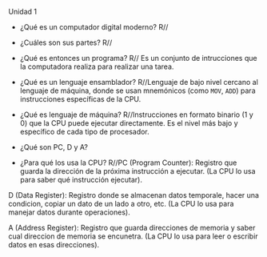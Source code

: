 Unidad 1

- ¿Qué es un computador digital moderno?
R// 

- ¿Cuáles son sus partes?
R//

- ¿Qué es entonces un programa?
R// Es un conjunto de intrucciones que la computadora realiza para realizar una tarea. 

- ¿Qué es un lenguaje ensamblador?
R//Lenguaje de bajo nivel cercano al lenguaje de máquina, donde se usan mnemónicos (como `MOV`, `ADD`) para instrucciones específicas de la CPU.

- ¿Qué es lenguaje de máquina?
R//Instrucciones en formato binario (1 y 0) que la CPU puede ejecutar directamente. Es el nivel más bajo y específico de cada tipo de procesador.

- ¿Qué son PC, D y A?
- ¿Para qué los usa la CPU?
R//PC (Program Counter): Registro que guarda la dirección de la próxima instrucción a ejecutar. (La CPU lo usa para saber qué instrucción ejecutar).

D (Data Register): Registro donde se almacenan datos temporale, hacer una condicion, copiar un dato de un lado a otro, etc. (La CPU lo usa para manejar datos durante operaciones).

A (Address Register): Registro que guarda direcciones de memoria y saber cual direccion de memoria se encunetra. (La CPU lo usa para leer o escribir datos en esas direcciones).
